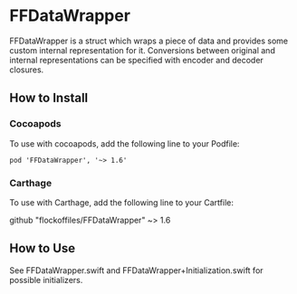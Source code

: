 # FFDataWrapper

FFDataWrapper is a struct which wraps a piece of data and provides some custom internal representation for it.
Conversions between original and internal representations can be specified with encoder and decoder closures.


## How to Install

### Cocoapods

To use with cocoapods, add the following line to your Podfile:

```
pod 'FFDataWrapper', '~> 1.6'
```

### Carthage

To use with Carthage, add the following line to your Cartfile:

github "flockoffiles/FFDataWrapper" ~> 1.6
## How to Use

See FFDataWrapper.swift and FFDataWrapper+Initialization.swift for possible initializers.





